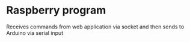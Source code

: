 # Raspberry program

Receives commands from web application via socket and then sends to Arduino via serial input
